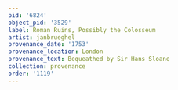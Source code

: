 ```yaml
---
pid: '6824'
object_pid: '3529'
label: Roman Ruins, Possibly the Colosseum
artist: janbrueghel
provenance_date: '1753'
provenance_location: London
provenance_text: Bequeathed by Sir Hans Sloane
collection: provenance
order: '1119'
---
```

